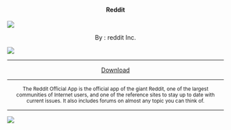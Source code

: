 <h4> <p align="center"> Reddit </p> </h4>

![](https://is.gd/LpSbPS)

<p align="center"> By : reddit Inc. </p>

![](https://img.shields.io/badge/dynamic/json?label=Version&color=success&labelColor=success&style=for-the-badge&query=%24%5B"com.reddit.frontpage.apk"%5D&url=https%3A%2F%2Fis.gd%2F2wPvAM)

---

<p align ="center">
<a href="https://is.gd/iobwfF" class="btn btn-outline-success"> Download </a>
</p>

---

<p align="center"> <sub>
The Reddit Official App is the official app of the giant Reddit, one of the largest communities of Internet users, and one of the reference sites to stay up to date with current issues. It also includes forums on almost any topic you can think of.
</sub> </p>

---

![](https://is.gd/uVvIMS)
